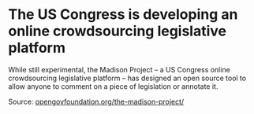 # The US Congress is developing an online crowdsourcing legislative platform

While still experimental, the Madison Project – a US Congress online crowdsourcing legislative platform – has designed an open source tool to allow anyone to comment on a piece of legislation or annotate it.

Source: [opengovfoundation.org/the-madison-project/](http://opengovfoundation.org/the-madison-project/)
